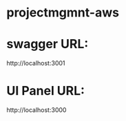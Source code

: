 # projectmgmnt-aws

# swagger URL:
  http://localhost:3001

# UI Panel URL:
  http://localhost:3000

  
